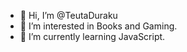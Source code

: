 - 👋 Hi, I’m @TeutaDuraku
- 👀 I’m interested in Books and Gaming. 
- 🌱 I’m currently learning JavaScript. 

<!---
TeutaDuraku/TeutaDuraku is a ✨ special ✨ repository because its `README.md` (this file) appears on your GitHub profile.
You can click the Preview link to take a look at your changes.
--->
